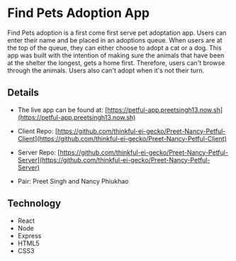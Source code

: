 # Find Pets Adoption App

Find Pets adoption is a first come first serve pet adoptation app. Users can enter their name and be placed in an adoptions queue. When users are at the top of the queue, they can either choose to adopt a cat or a dog. This app was built with the intention of making sure the animals that have been at the shelter the longest, gets a home first. Therefore, users can't browse through the animals. Users also can't adopt when it's not their turn.

## Details

* The live app can be found at: [https://petful-app.preetsingh13.now.sh](https://petful-app.preetsingh13.now.sh)

* Client Repo: [https://github.com/thinkful-ei-gecko/Preet-Nancy-Petful-Client](https://github.com/thinkful-ei-gecko/Preet-Nancy-Petful-Client)

* Server Repo: [https://github.com/thinkful-ei-gecko/Preet-Nancy-Petful-Server](https://github.com/thinkful-ei-gecko/Preet-Nancy-Petful-Server)

* Pair: Preet Singh and Nancy Phiukhao

## Technology

* React
* Node
* Express
* HTML5
* CSS3
